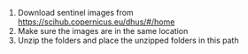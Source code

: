1. Download sentinel images from https://scihub.copernicus.eu/dhus/#/home
2. Make sure the images are in the same location
3. Unzip the folders and place the unzipped folders in this path
